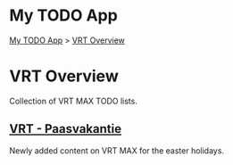 # My TODO App

[My TODO App](https://draakierules.github.io/Todo/) > [VRT Overview](https://draakierules.github.io/Todo/vrt/)

# VRT Overview

Collection of VRT MAX TODO lists.

## [VRT - Paasvakantie](https://draakierules.github.io/Todo/vrt/vrt-paasvakantie)
Newly added content on VRT MAX for the easter holidays.

